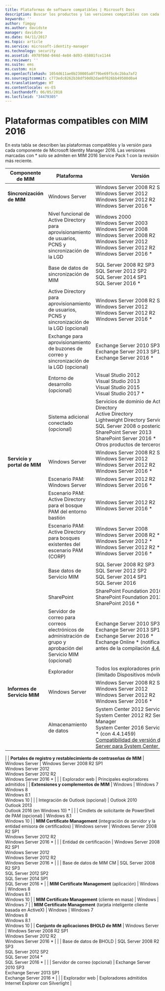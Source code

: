 ```yaml
---
title: Plataformas de software compatibles | Microsoft Docs
description: Buscar los productos y las versiones compatibles con cada uno de los componentes de MIM 2016
keywords: ''
author: fimguy
ms.author: davidste
manager: davidste
ms.date: 04/11/2017
ms.topic: article
ms.service: microsoft-identity-manager
ms.technology: security
ms.assetid: 4978f60d-044d-4e84-8d93-65801fce1144
ms.reviewer: ''
ms.suite: ems
ms.custom: mim
ms.openlocfilehash: 1054d611ae0b230005a0f79be69f5c6c2bba7af2
ms.sourcegitcommit: c773edc8262b38df50d82dae0f026bb49500d0a4
ms.translationtype: HT
ms.contentlocale: es-ES
ms.lasthandoff: 06/05/2018
ms.locfileid: "34479305"
---
```

# <a name="supported-platforms-for-mim-2016"></a>Plataformas compatibles con MIM 2016

En esta tabla se describen las plataformas compatibles y la versión para cada componente de Microsoft Identity Manager 2016. Las versiones marcadas con * solo se admiten en MIM 2016 Service Pack 1 con la revisión más reciente.


| **Componente de MIM** | **Plataforma** | **Versión** |
|-------------------|--------------|--------------|
| **Sincronización de MIM** | Windows Server | Windows Server 2008 R2 SP1<br/>Windows Server 2012<br/>Windows Server 2012 R2<br/>Windows Server 2016 * |
| | Nivel funcional de Active Directory para aprovisionamiento de usuarios, PCNS y sincronización de la LGD | Windows 2000 <br/>Windows Server 2003<br/>Windows Server 2008<br/>Windows Server 2008 R2<br/>Windows Server 2012<br/>Windows Server 2012 R2<br/>Windows Server 2016 *
| | Base de datos de sincronización de MIM | SQL Server 2008 R2 SP3<br/>SQL Server 2012 SP2<br/>SQL Server 2014 SP1 <br/> SQL Server 2016 * |
| | Active Directory para aprovisionamiento de usuarios, PCNS y sincronización de la LGD (opcional)|Windows Server 2008 R2 SP1<br/>Windows Server 2012<br/>Windows Server 2012 R2 <br/> Windows Server 2016 * |
| | Exchange para aprovisionamiento de buzones de correo y sincronización de la LGD (opcional)|Exchange Server 2010 SP3<br/>Exchange Server 2013 SP1<br/>Exchange Server 2016 * |
| | Entorno de desarrollo (opcional) | Visual Studio 2012<br/>Visual Studio 2013 <br/> Visual Studio 2015 <br/> Visual Studio 2017 * |
| | Sistema adicional conectado (opcional) | Servicios de dominio de Active Directory<br/>Active Directory<br/>Lightweight Directory Services<br/>SQL Server 2008 o posterior<br/>SharePoint Server 2013<br/> SharePoint Server 2016 * <br/> Otros productos de terceros |
| **Servicio y portal de MIM** | Windows Server | Windows Server 2008 R2 SP1<br/>Windows Server 2012<br/>Windows Server 2012 R2 <br/> Windows Server 2016 * |
| |Escenario PAM:  Windows Server | Windows Server 2012 R2 <br/> Windows Server 2016 * |
| |Escenario PAM: Active Directory para el bosque PAM del entorno bastión | Windows Server 2012 R2 <br/> Windows Server 2016 * |
| |Escenario PAM: Active Directory para bosques existentes del escenario PAM (CORP) | Windows Server 2008 <br/> Windows Server 2008 R2 * <br/> Windows Server 2012 * <br/> Windows Server 2012 R2 * <br/> Windows Server 2016 * |
| | Base datos de Servicio MIM | SQL Server 2008 R2 SP3<br/>SQL Server 2012 SP2<br/>SQL Server 2014 SP1 <br/> SQL Server 2016 |
| | SharePoint | SharePoint Foundation 2010<br/>SharePoint Foundation 2013 SP1 <br/> SharePoint 2016 * |
| | Servidor de correo para correos electrónicos de administración de grupo y aprobación del Servicio MIM (opcional) | Exchange Server 2010 SP3<br/>Exchange Server 2013 SP1 <br/> Exchange Server 2016 * <br/> Exchange Online * (notificación solo antes de la compilación [4.4.1749.0](https://docs.microsoft.com/microsoft-identity-manager/reference/version-history#version-4417490) |
| | Explorador | Todos los exploradores principales * (limitado Dispositivos móviles)|
| **Informes de Servicio MIM** | Windows Server |  Windows Server 2008 R2 SP1<br/>Windows Server 2012 <br/>Windows Server 2012 R2 <br/> Windows Server 2016 * |
| | Almacenamiento de datos | System Center 2012 Service Manager <br/> System Center 2012 R2 Service Manager </br> System Center 2016 Service Manager * (con 4.4.1459)<br/> [Compatibilidad de versión de SQL Server para System Center 2016](https://docs.microsoft.com/system-center/scsm/upgrade-to-sm-2016)
 |
| **Portales de registro y restablecimiento de contraseñas de MIM** | Windows Server | Windows Server 2008 R2 SP1<br/>Windows Server 2012<br/>Windows Server 2012 R2 <br/> Windows Server 2016 * |
| | Explorador web | Principales exploradores admitidos |
| **Extensiones y complementos de MIM** | Windows | Windows 7<br/>Windows 8<br/>Windows 8.1<br/>Windows 10 |
| | Integración de Outlook (opcional) | Outlook 2010<br/>Outlook 2013 <br/> Outlook 2016 (en Windows 10) * |
| | Cmdlets de solicitante de PowerShell de PAM (opcional) | Windows 8.1<br/>Windows 10 |
| **MIM Certificate Management** (integración de servidor y la entidad emisora de certificados) | Windows server | Windows Server 2008 R2 SP1<br/>Windows Server 2012 R2 <br/> Windows Server 2016 * |
| | Entidad de certificación | Windows Server 2008 R2 SP1<br/>Windows Server 2012<br/>Windows Server 2012 R2 <br/> Windows Server 2016 * |
| | Base de datos de MIM CM | SQL Server 2008 R2 SP3<br/>SQL Server 2012 SP2<br/>SQL Server 2014 SP1 <br/> SQL Server 2016 * |
| **MIM Certificate Management** (aplicación) | Windows | Windows 8<br/>Windows 8.1<br/>Windows 10 |
| **MIM Certificate Management** (cliente en masa) | Windows | Windows 7 |
| **MIM Certificate Management** (tarjeta inteligente cliente basada en ActiveX) | Windows | Windows 7 </br> Windows 8 </br> Windows 8.1 </br> Windows 10 |
| **Conjunto de aplicaciones BHOLD de MIM** | Windows Server | Windows Server 2008 R2 SP1<br/>Windows Server 2012 R2 <br/> Windows Server 2016 * |
| | Base de datos de BHOLD | SQL Server 2008 R2 SP3<br/>SQL Server 2012 SP2 <br/> SQL Server 2014 * <br/> SQL Server 2016 * |
| | Servidor de correo (opcional) | Exchange Server 2010 SP3<br/>Exchange Server 2013 SP1 <br/> Exchange Server 2016 * |
| | Explorador web | Exploradores admitidos Internet Explorer con Silverlight |
